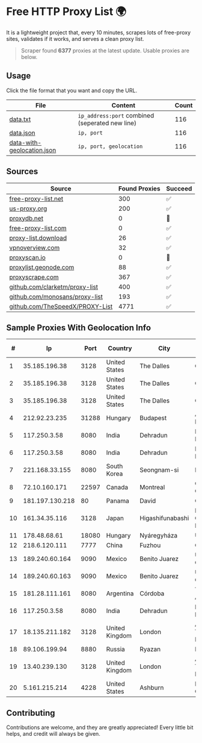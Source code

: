 
# Free HTTP Proxy List 🌍

It is a lightweight project that, every 10 minutes, scrapes lots of free-proxy sites, validates if it works, and serves a clean proxy list.


> Scraper found **6377** proxies at the latest update. Usable proxies are below.

## Usage

Click the file format that you want and copy the URL.


|File|Content|Count|
|----|-------|-----|
|[data.txt](https://raw.githubusercontent.com/themiralay/Proxy-List-World/master/data.txt)|`ip_address:port` combined (seperated new line)|116|
|[data.json](https://raw.githubusercontent.com/themiralay/Proxy-List-World/master/data.json)|`ip, port`|116|
|[data-with-geolocation.json](https://raw.githubusercontent.com/themiralay/Proxy-List-World/master/data-with-geolocation.json)|`ip, port, geolocation`|116|

## Sources

|Source|Found Proxies|Succeed|
|------|-------------|-------|
|[free-proxy-list.net](https://free-proxy-list.net)|300|✅|
|[us-proxy.org](https://www.us-proxy.org)|200|✅|
|[proxydb.net](http://proxydb.net)|0|🚫|
|[free-proxy-list.com](https://free-proxy-list.com/?page=&port=&type%5B%5D=http&type%5B%5D=https&up_time=0&search=Search)|0|✅|
|[proxy-list.download](https://www.proxy-list.download/HTTP)|26|✅|
|[vpnoverview.com](https://vpnoverview.com/privacy/anonymous-browsing/free-proxy-servers)|32|✅|
|[proxyscan.io](https://www.proxyscan.io)|0|🚫|
|[proxylist.geonode.com](https://proxylist.geonode.com/api/proxy-list?limit=300&page=1&sort_by=lastChecked&sort_type=desc&protocols=http,https)|88|✅|
|[proxyscrape.com](https://api.proxyscrape.com/v2/?request=displayproxies&protocol=http&timeout=10000&country=all&ssl=all&anonymity=all)|367|✅|
|[github.com/clarketm/proxy-list](https://raw.githubusercontent.com/clarketm/proxy-list/master/proxy-list-raw.txt)|400|✅|
|[github.com/monosans/proxy-list](https://raw.githubusercontent.com/monosans/proxy-list/main/proxies/http.txt)|193|✅|
|[github.com/TheSpeedX/PROXY-List](https://raw.githubusercontent.com/TheSpeedX/PROXY-List/master/http.txt)|4771|✅|


## Sample Proxies With Geolocation Info

|#|Ip|Port|Country|City|Internet Service Provider|
|-|--|----|-------|----|-------------------------|
|1|35.185.196.38|3128|United States|The Dalles|Google LLC|
|2|35.185.196.38|3128|United States|The Dalles|Google LLC|
|3|35.185.196.38|3128|United States|The Dalles|Google LLC|
|4|212.92.23.235|31288|Hungary|Budapest|Antenna Hungaria|
|5|117.250.3.58|8080|India|Dehradun|Bharat Sanchar Nigam Ltd|
|6|117.250.3.58|8080|India|Dehradun|Bharat Sanchar Nigam Ltd|
|7|221.168.33.155|8080|South Korea|Seongnam-si|Korea Telecom|
|8|72.10.160.171|22597|Canada|Montreal|GloboTech Communications|
|9|181.197.130.218|80|Panama|David|Cable Onda|
|10|161.34.35.116|3128|Japan|Higashifunabashi|NTT PC Communications, Inc.|
|11|178.48.68.61|18080|Hungary|Nyáregyháza|UPC|
|12|218.6.120.111|7777|China|Fuzhou|China Telecom|
|13|189.240.60.164|9090|Mexico|Benito Juarez|Uninet S.A. de C.V.|
|14|189.240.60.163|9090|Mexico|Benito Juarez|Uninet S.A. de C.V.|
|15|181.28.111.161|8080|Argentina|Córdoba|Telecom Argentina S.A|
|16|117.250.3.58|8080|India|Dehradun|Bharat Sanchar Nigam Ltd|
|17|18.135.211.182|3128|United Kingdom|London|Amazon Technologies Inc.|
|18|89.106.199.94|8880|Russia|Ryazan|MTS PJSC|
|19|13.40.239.130|3128|United Kingdom|London|Amazon Technologies Inc.|
|20|5.161.215.214|4228|United States|Ashburn|Hetzner Online GmbH|



## Contributing

Contributions are welcome, and they are greatly appreciated! Every
little bit helps, and credit will always be given.

